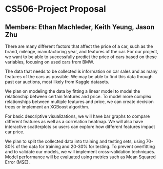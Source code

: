 # CS506-Project Proposal

## Members: Ethan Machleder, Keith Yeung, Jason Zhu

There are many different factors that affect the price of a car, such as the brand, mileage, manufactoring year, and features of the car. For our project, we want to be able to successfully predict the price of cars based on these variables, focusing on used cars from BMW.

The data that needs to be collected is information on car sales and as many features of the cars as possible. We may be able to find this data through past car auctions, most likely from Kaggle datasets.

We plan on modeling the data by fitting a linear model to model the relationship between certain features and price. To model more complex relationships between multiple features and price, we can create decision trees or implement an XGBoost algorithm.

For basic descriptive visualizations, we will have bar graphs to compare different features as well as a correlation heatmap. We will also have interactive scatterplots so users can explore how different features impact car price.

We plan to split the collected data into training and testing sets, using 70-80% of the data for training and 20-30% for testing. To prevent overfitting and to validate our models, we will implement cross-validation techniques. Model performance will be evaluated using metrics such as Mean Squared Error (MSE).

